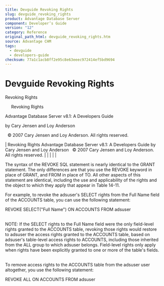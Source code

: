 ```yaml
---
title: Devguide Revoking Rights
slug: devguide_revoking_rights
product: Advantage Database Server
component: Developer’s Guide
version: "12"
category: Reference
original_path_html: devguide_revoking_rights.htm
source: Advantage CHM
tags:
  - devguide
  - developers-guide
checksum: 77a1c1acb8ff2e95c8e63eeec972414ef5bd9694
---
```


# Devguide Revoking Rights

Revoking Rights

     Revoking Rights

Advantage Database Server v8.1: A Developers Guide

by Cary Jensen and Loy Anderson

  © 2007 Cary Jensen and Loy Anderson. All rights reserved.

| Revoking Rights  Advantage Database Server v8.1: A Developers Guide  by Cary Jensen and Loy Anderson    © 2007 Cary Jensen and Loy Anderson. All rights reserved. |  |  |  |  |

The syntax of the REVOKE SQL statement is nearly identical to the GRANT statement. The only differences are that you use the REVOKE keyword in place of GRANT, and FROM in place of TO. All other aspects of this statement are identical, including the use and applicability of the rights and the object to which they apply that appear in Table 14-11.

For example, to revoke the adsuser's SELECT rights from the Full Name field of the ACCOUNTS table, you can use the following statement:

REVOKE SELECT("Full Name") ON ACCOUNTS FROM adsuser

   
NOTE: If the SELECT rights to the Full Name field were the only field-level rights granted to the ACCOUNTS table, revoking those rights would restore to adsuser the access rights granted to the ACCOUNTS table, based on adsuser's table-level access rights to ACCOUNTS, including those inherited from the ALL group to which adsuser belongs. Field-level rights only apply when rights have been explicitly granted to one or more of the table's fields.  
 

To remove access rights to the ACCOUNTS table from the adsuser user altogether, you use the following statement:

REVOKE ALL ON ACCOUNTS FROM adsuser
